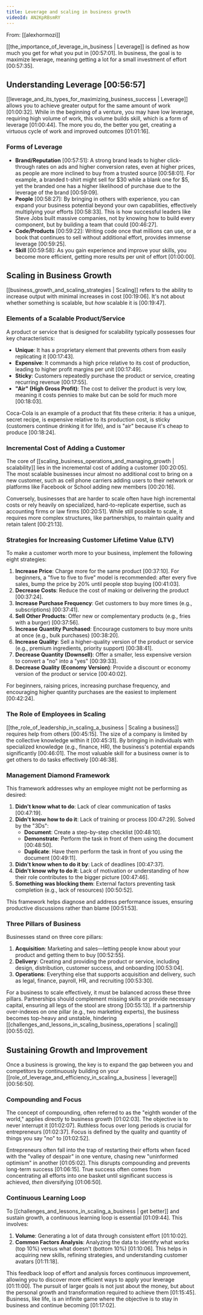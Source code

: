 ```yaml
---
title: Leverage and scaling in business growth
videoId: AN2KpRBsmRY
---
```


From: [[alexhormozi]] <br/> 

[[the_importance_of_leverage_in_business | Leverage]] is defined as how much you get for what you put in <a class="yt-timestamp" data-t="00:57:01">[00:57:01]</a>. In business, the goal is to maximize leverage, meaning getting a lot for a small investment of effort <a class="yt-timestamp" data-t="00:57:35">[00:57:35]</a>.

## Understanding Leverage <a class="yt-timestamp" data-t="00:56:57">[00:56:57]</a>
[[leverage_and_its_types_for_maximizing_business_success | Leverage]] allows you to achieve greater output for the same amount of work <a class="yt-timestamp" data-t="01:00:32">[01:00:32]</a>. While in the beginning of a venture, you may have low leverage, requiring high volume of work, this volume builds skill, which is a form of leverage <a class="yt-timestamp" data-t="01:00:44">[01:00:44]</a>. The more you do, the better you get, creating a virtuous cycle of work and improved outcomes <a class="yt-timestamp" data-t="01:01:16">[01:01:16]</a>.

### Forms of Leverage
*   **Brand/Reputation** <a class="yt-timestamp" data-t="00:57:51">[00:57:51]</a>: A strong brand leads to higher click-through rates on ads and higher conversion rates, even at higher prices, as people are more inclined to buy from a trusted source <a class="yt-timestamp" data-t="00:58:01">[00:58:01]</a>. For example, a branded t-shirt might sell for $30 while a blank one for $5, yet the branded one has a higher likelihood of purchase due to the leverage of the brand <a class="yt-timestamp" data-t="00:59:09">[00:59:09]</a>.
*   **People** <a class="yt-timestamp" data-t="00:58:27">[00:58:27]</a>: By bringing in others with experience, you can expand your business potential beyond your own capabilities, effectively multiplying your efforts <a class="yt-timestamp" data-t="00:58:33">[00:58:33]</a>. This is how successful leaders like Steve Jobs built massive companies, not by knowing how to build every component, but by building a team that could <a class="yt-timestamp" data-t="00:46:27">[00:46:27]</a>.
*   **Code/Products** <a class="yt-timestamp" data-t="00:59:22">[00:59:22]</a>: Writing code once that millions can use, or a book that continues to sell without additional effort, provides immense leverage <a class="yt-timestamp" data-t="00:59:25">[00:59:25]</a>.
*   **Skill** <a class="yt-timestamp" data-t="00:59:58">[00:59:58]</a>: As you gain experience and improve your skills, you become more efficient, getting more results per unit of effort <a class="yt-timestamp" data-t="01:00:00">[01:00:00]</a>.

## Scaling in Business Growth
[[business_growth_and_scaling_strategies | Scaling]] refers to the ability to increase output with minimal increases in cost <a class="yt-timestamp" data-t="00:19:06">[00:19:06]</a>. It's not about whether something is scalable, but *how* scalable it is <a class="yt-timestamp" data-t="00:19:47">[00:19:47]</a>.

### Elements of a Scalable Product/Service
A product or service that is designed for scalability typically possesses four key characteristics:
*   **Unique**: It has a proprietary element that prevents others from easily replicating it <a class="yt-timestamp" data-t="00:17:43">[00:17:43]</a>.
*   **Expensive**: It commands a high price relative to its cost of production, leading to higher profit margins per unit <a class="yt-timestamp" data-t="00:17:49">[00:17:49]</a>.
*   **Sticky**: Customers repeatedly purchase the product or service, creating recurring revenue <a class="yt-timestamp" data-t="00:17:55">[00:17:55]</a>.
*   **"Air" (High Gross Profit)**: The cost to deliver the product is very low, meaning it costs pennies to make but can be sold for much more <a class="yt-timestamp" data-t="00:18:03">[00:18:03]</a>.

Coca-Cola is an example of a product that fits these criteria: it has a unique, secret recipe, is expensive relative to its production cost, is sticky (customers continue drinking it for life), and is "air" because it's cheap to produce <a class="yt-timestamp" data-t="00:18:24">[00:18:24]</a>.

### Incremental Cost of Adding a Customer
The core of [[scaling_business_operations_and_managing_growth | scalability]] lies in the incremental cost of adding a customer <a class="yt-timestamp" data-t="00:20:05">[00:20:05]</a>. The most scalable businesses incur almost no additional cost to bring on a new customer, such as cell phone carriers adding users to their network or platforms like Facebook or School adding new members <a class="yt-timestamp" data-t="00:20:16">[00:20:16]</a>.

Conversely, businesses that are harder to scale often have high incremental costs or rely heavily on specialized, hard-to-replicate expertise, such as accounting firms or law firms <a class="yt-timestamp" data-t="00:20:51">[00:20:51]</a>. While still possible to scale, it requires more complex structures, like partnerships, to maintain quality and retain talent <a class="yt-timestamp" data-t="00:21:13">[00:21:13]</a>.

### Strategies for Increasing Customer Lifetime Value (LTV)
To make a customer worth more to your business, implement the following eight strategies:
1.  **Increase Price**: Charge more for the same product <a class="yt-timestamp" data-t="00:37:10">[00:37:10]</a>. For beginners, a "five to five to five" model is recommended: after every five sales, bump the price by 20% until people stop buying <a class="yt-timestamp" data-t="00:41:03">[00:41:03]</a>.
2.  **Decrease Costs**: Reduce the cost of making or delivering the product <a class="yt-timestamp" data-t="00:37:24">[00:37:24]</a>.
3.  **Increase Purchase Frequency**: Get customers to buy more times (e.g., subscriptions) <a class="yt-timestamp" data-t="00:37:41">[00:37:41]</a>.
4.  **Sell Other Products**: Offer new or complementary products (e.g., fries with a burger) <a class="yt-timestamp" data-t="00:37:56">[00:37:56]</a>.
5.  **Increase Quantity Purchased**: Encourage customers to buy more units at once (e.g., bulk purchases) <a class="yt-timestamp" data-t="00:38:20">[00:38:20]</a>.
6.  **Increase Quality**: Sell a higher-quality version of the product or service (e.g., premium ingredients, priority support) <a class="yt-timestamp" data-t="00:38:41">[00:38:41]</a>.
7.  **Decrease Quantity (Downsell)**: Offer a smaller, less expensive version to convert a "no" into a "yes" <a class="yt-timestamp" data-t="00:39:33">[00:39:33]</a>.
8.  **Decrease Quality (Economy Version)**: Provide a discount or economy version of the product or service <a class="yt-timestamp" data-t="00:40:02">[00:40:02]</a>.

For beginners, raising prices, increasing purchase frequency, and encouraging higher quantity purchases are the easiest to implement <a class="yt-timestamp" data-t="00:42:24">[00:42:24]</a>.

### The Role of Employees in Scaling
[[the_role_of_leadership_in_scaling_a_business | Scaling a business]] requires help from others <a class="yt-timestamp" data-t="00:45:15">[00:45:15]</a>. The size of a company is limited by the collective knowledge within it <a class="yt-timestamp" data-t="00:45:31">[00:45:31]</a>. By bringing in individuals with specialized knowledge (e.g., finance, HR), the business's potential expands significantly <a class="yt-timestamp" data-t="00:46:01">[00:46:01]</a>. The most valuable skill for a business owner is to get others to do tasks effectively <a class="yt-timestamp" data-t="00:46:38">[00:46:38]</a>.

### Management Diamond Framework
This framework addresses why an employee might not be performing as desired:
1.  **Didn't know what to do**: Lack of clear communication of tasks <a class="yt-timestamp" data-t="00:47:19">[00:47:19]</a>.
2.  **Didn't know how to do it**: Lack of training or process <a class="yt-timestamp" data-t="00:47:29">[00:47:29]</a>. Solved by the "3Ds":
    *   **Document**: Create a step-by-step checklist <a class="yt-timestamp" data-t="00:48:10">[00:48:10]</a>.
    *   **Demonstrate**: Perform the task in front of them using the document <a class="yt-timestamp" data-t="00:48:50">[00:48:50]</a>.
    *   **Duplicate**: Have them perform the task in front of you using the document <a class="yt-timestamp" data-t="00:49:11">[00:49:11]</a>.
3.  **Didn't know when to do it by**: Lack of deadlines <a class="yt-timestamp" data-t="00:47:37">[00:47:37]</a>.
4.  **Didn't know why to do it**: Lack of motivation or understanding of how their role contributes to the bigger picture <a class="yt-timestamp" data-t="00:47:46">[00:47:46]</a>.
5.  **Something was blocking them**: External factors preventing task completion (e.g., lack of resources) <a class="yt-timestamp" data-t="00:50:52">[00:50:52]</a>.

This framework helps diagnose and address performance issues, ensuring productive discussions rather than blame <a class="yt-timestamp" data-t="00:51:53">[00:51:53]</a>.

### Three Pillars of Business
Businesses stand on three core pillars:
1.  **Acquisition**: Marketing and sales—letting people know about your product and getting them to buy <a class="yt-timestamp" data-t="00:52:55">[00:52:55]</a>.
2.  **Delivery**: Creating and providing the product or service, including design, distribution, customer success, and onboarding <a class="yt-timestamp" data-t="00:53:04">[00:53:04]</a>.
3.  **Operations**: Everything else that supports acquisition and delivery, such as legal, finance, payroll, HR, and recruiting <a class="yt-timestamp" data-t="00:53:30">[00:53:30]</a>.

For a business to scale effectively, it must be balanced across these three pillars. Partnerships should complement missing skills or provide necessary capital, ensuring all legs of the stool are strong <a class="yt-timestamp" data-t="00:55:13">[00:55:13]</a>. If a partnership over-indexes on one pillar (e.g., two marketing experts), the business becomes top-heavy and unstable, hindering [[challenges_and_lessons_in_scaling_business_operations | scaling]] <a class="yt-timestamp" data-t="00:55:02">[00:55:02]</a>.

## Sustaining Growth and Improvement
Once a business is growing, the key is to expand the gap between you and competitors by continuously building on your [[role_of_leverage_and_efficiency_in_scaling_a_business | leverage]] <a class="yt-timestamp" data-t="00:56:50">[00:56:50]</a>.

### Compounding and Focus
The concept of compounding, often referred to as the "eighth wonder of the world," applies directly to business growth <a class="yt-timestamp" data-t="01:02:03">[01:02:03]</a>. The objective is to never interrupt it <a class="yt-timestamp" data-t="01:02:07">[01:02:07]</a>. Ruthless focus over long periods is crucial for entrepreneurs <a class="yt-timestamp" data-t="01:02:37">[01:02:37]</a>. Focus is defined by the quality and quantity of things you say "no" to <a class="yt-timestamp" data-t="01:02:52">[01:02:52]</a>.

Entrepreneurs often fall into the trap of restarting their efforts when faced with the "valley of despair" in one venture, chasing new "uninformed optimism" in another <a class="yt-timestamp" data-t="01:05:02">[01:05:02]</a>. This disrupts compounding and prevents long-term success <a class="yt-timestamp" data-t="01:06:15">[01:06:15]</a>. True success often comes from concentrating all efforts into one basket until significant success is achieved, *then* diversifying <a class="yt-timestamp" data-t="01:06:50">[01:06:50]</a>.

### Continuous Learning Loop
To [[challenges_and_lessons_in_scaling_a_business | get better]] and sustain growth, a continuous learning loop is essential <a class="yt-timestamp" data-t="01:09:44">[01:09:44]</a>. This involves:
1.  **Volume**: Generating a lot of data through consistent effort <a class="yt-timestamp" data-t="01:10:02">[01:10:02]</a>.
2.  **Common Factors Analysis**: Analyzing the data to identify what works (top 10%) versus what doesn't (bottom 10%) <a class="yt-timestamp" data-t="01:10:06">[01:10:06]</a>. This helps in acquiring new skills, refining strategies, and understanding customer avatars <a class="yt-timestamp" data-t="01:11:18">[01:11:18]</a>.

This feedback loop of effort and analysis forces continuous improvement, allowing you to discover more efficient ways to apply your leverage <a class="yt-timestamp" data-t="01:11:00">[01:11:00]</a>. The pursuit of larger goals is not just about the money, but about the personal growth and transformation required to achieve them <a class="yt-timestamp" data-t="01:15:45">[01:15:45]</a>. Business, like life, is an infinite game where the objective is to stay in business and continue becoming <a class="yt-timestamp" data-t="01:17:02">[01:17:02]</a>.
